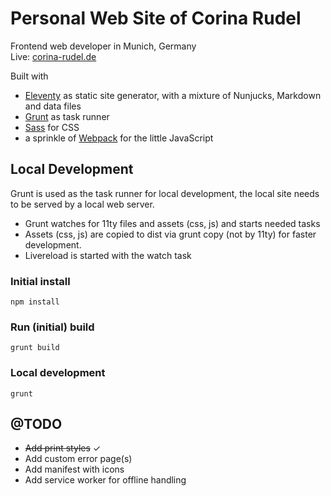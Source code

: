 # Personal Web Site of Corina Rudel

Frontend web developer in Munich, Germany  
Live: [corina-rudel.de](https://www.corina-rudel.de)

Built with
* [Eleventy](https://www.11ty.dev/) as static site generator, with a mixture of Nunjucks, Markdown and data files 
* [Grunt](https://gruntjs.com/) as task runner
* [Sass](https://sass-lang.com/) for CSS
* a sprinkle of [Webpack](https://webpack.js.org/) for the little JavaScript

## Local Development
Grunt is used as the task runner for local development, the local site needs to be served by a local web server.
* Grunt watches for 11ty files and assets (css, js) and starts needed tasks
* Assets (css, js) are copied to dist via grunt copy (not by 11ty) for faster development.
* Livereload is started with the watch task

### Initial install
```
npm install
```

### Run (initial) build
```
grunt build
```

### Local development
```
grunt
```

## @TODO
* ~~Add print styles~~ ✓
* Add custom error page(s)
* Add manifest with icons
* Add service worker for offline handling